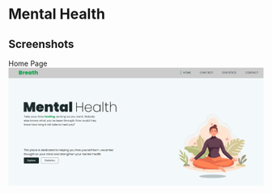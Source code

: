 # Mental Health

## Screenshots

Home Page
![](https://github.com/Manoj735/Mental-Health/blob/main/Screenshots/Home.png)
